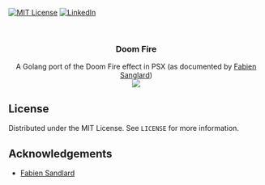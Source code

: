 [![MIT License][license-shield]][license-url]
[![LinkedIn][linkedin-shield]][linkedin-url]

<!-- PROJECT LOGO -->
<br />
<p align="center">
  <h3 align="center">Doom Fire</h3>

  <p align="center">
    A Golang port of the Doom Fire effect in PSX (as documented by <a href="https://fabiensanglard.net/doom_fire_psx/">Fabien Sanglard</a>)
    <br />
    <img src="res/doomfire.gif" />
  </p>
</p>



<!-- LICENSE -->
## License

Distributed under the MIT License. See `LICENSE` for more information.

<!-- ACKNOWLEDGEMENTS -->
## Acknowledgements

* [Fabien Sandlard](https://fabiensanglard.net/doom_fire_psx/)

<!-- MARKDOWN LINKS & IMAGES -->
<!-- https://www.markdownguide.org/basic-syntax/#reference-style-links -->
[license-shield]: https://img.shields.io/github/license/michaelmcallister/doomfire.svg?style=flat-square
[license-url]: https://github.com/michaelmcallister/blob/master/LICENSE.txt
[linkedin-shield]: https://img.shields.io/badge/-LinkedIn-black.svg?style=flat-square&logo=linkedin&colorB=555
[linkedin-url]: https://linkedin.com/in/mpmcallister
